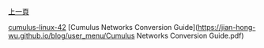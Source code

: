 [上一頁](https://jian-hong-wu.github.io/blog/user_menu)

[cumulus-linux-42](https://jian-hong-wu.github.io/blog/user_menu/cumulus-linux-42.pdf)
[Cumulus Networks Conversion Guide](https://jian-hong-wu.github.io/blog/user_menu/Cumulus Networks Conversion Guide.pdf)
